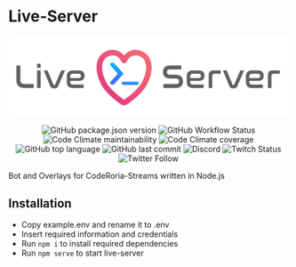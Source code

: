 # Live-Server

![](https://github.com/coderoria/live-server/blob/main/.github/logo.png)

<p align="center">
<img alt="GitHub package.json version" src="https://img.shields.io/github/package-json/v/coderoria/live-server">
<img alt="GitHub Workflow Status" src="https://img.shields.io/github/workflow/status/coderoria/live-server/CI">
<img alt="Code Climate maintainability" src="https://img.shields.io/codeclimate/maintainability/coderoria/live-server">
<img alt="Code Climate coverage" src="https://img.shields.io/codeclimate/coverage/coderoria/live-server">
<img alt="GitHub top language" src="https://img.shields.io/github/languages/top/coderoria/live-server">
<img alt="GitHub last commit" src="https://img.shields.io/github/last-commit/coderoria/live-server">
<img alt="Discord" src="https://img.shields.io/discord/838886259039797309">
<img alt="Twitch Status" src="https://img.shields.io/twitch/status/coderoria?style=social">
<img alt="Twitter Follow" src="https://img.shields.io/twitter/follow/coderoria?style=social">
</p>

Bot and Overlays for CodeRoria-Streams written in Node.js

## Installation

-   Copy example.env and rename it to .env
-   Insert required information and credentials
-   Run `npm i` to install required dependencies
-   Run `npm serve` to start live-server
